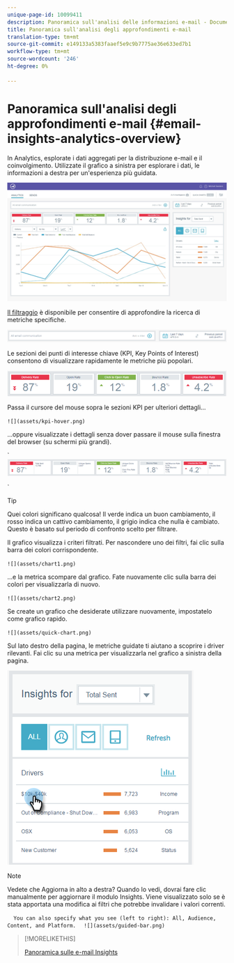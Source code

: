 ```yaml
---
unique-page-id: 10099411
description: Panoramica sull'analisi delle informazioni e-mail - Documenti Marketo - Documentazione del prodotto
title: Panoramica sull'analisi degli approfondimenti e-mail
translation-type: tm+mt
source-git-commit: e149133a5383faaef5e9c9b7775ae36e633ed7b1
workflow-type: tm+mt
source-wordcount: '246'
ht-degree: 0%

---
```



# Panoramica sull&#39;analisi degli approfondimenti e-mail {#email-insights-analytics-overview}

In Analytics, esplorate i dati aggregati per la distribuzione e-mail e il coinvolgimento. Utilizzate il grafico a sinistra per esplorare i dati, le informazioni a destra per un&#39;esperienza più guidata.

![](assets/emailanalytics-1.jpg)

[Il filtraggio](filtering-in-email-insights.md) è disponibile per consentire di approfondire la ricerca di metriche specifiche.

![](assets/filter-field.png)

Le sezioni dei punti di interesse chiave (KPI, Key Points of Interest) consentono di visualizzare rapidamente le metriche più popolari.

![](assets/kpi.png)

Passa il cursore del mouse sopra le sezioni KPI per ulteriori dettagli...

` ![](assets/kpi-hover.png)  
`

...oppure visualizzate i dettagli senza dover passare il mouse sulla finestra del browser (su schermi più grandi).

` ![](assets/kpi-wide.png)

`

>[!TIP]
>
>Quei colori significano qualcosa! Il verde indica un buon cambiamento, il rosso indica un cattivo cambiamento, il grigio indica che nulla è cambiato. Questo è basato sul periodo di confronto scelto per filtrare.

Il grafico visualizza i criteri filtrati. Per nascondere uno dei filtri, fai clic sulla barra dei colori corrispondente.

` ![](assets/chart1.png)  
`

...e la metrica scompare dal grafico. Fate nuovamente clic sulla barra dei colori per visualizzarla di nuovo.

` ![](assets/chart2.png)  
`

Se create un grafico che desiderate utilizzare nuovamente, impostatelo come grafico [](email-insights-quick-charts.md)rapido.

` ![](assets/quick-chart.png)  
`

Sul lato destro della pagina, le metriche guidate ti aiutano a scoprire i driver rilevanti. Fai clic su una metrica per visualizzarla nel grafico a sinistra della pagina.

![](assets/guided-metrics-ps.png)

>[!NOTE]
>
>Vedete che Aggiorna in alto a destra? Quando lo vedi, dovrai fare clic manualmente per aggiornare il modulo Insights. Viene visualizzato solo se è stata apportata una modifica ai filtri che potrebbe invalidare i valori correnti.

`  
You can also specify what you see (left to right): All, Audience, Content, and Platform.  
`  ` ![](assets/guided-bar.png)  
`

>[!MORELIKETHIS]
>
>[Panoramica sulle e-mail Insights](email-insights-sends-overview.md)

